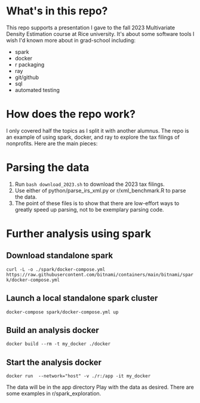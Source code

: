 # What's in this repo?
This repo supports a presentation I gave to the fall 2023 Multivariate Density Estimation course at Rice university. It's about some software tools I wish I'd known more about in grad-school including:

* spark
* docker
* r packaging
* ray
* git/github
* sql
* automated testing

# How does the repo work?
I only covered half the topics as I split it with another alumnus. The repo is an example of using spark, docker, and ray to explore the tax filings of nonprofits.  Here are the main pieces:

# Parsing the data
1. Run `bash download_2023.sh` to download the 2023 tax filings.
2. Use either of python/parse_irs_xml.py or r/xml_benchmark.R to parse the data.
3. The point of these files is to show that there are low-effort ways to greatly speed up parsing, not to be exemplary parsing code.

# Further analysis using spark
##  Download standalone spark
```curl -L -o ./spark/docker-compose.yml  https://raw.githubusercontent.com/bitnami/containers/main/bitnami/spark/docker-compose.yml```

## Launch a local standalone spark cluster
```docker-compose spark/docker-compose.yml up```

## Build an analysis docker
```docker build --rm -t my_docker ./docker```

## Start the analysis docker
```docker run  --network="host" -v ./r:/app -it my_docker```

The data will be in the app directory Play with the data as desired.  There are some examples in r/spark_exploration.

